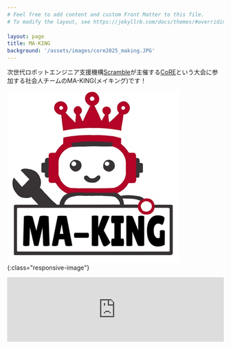 ```yaml
---
# Feel free to add content and custom Front Matter to this file.
# To modify the layout, see https://jekyllrb.com/docs/themes/#overriding-theme-defaults

layout: page
title: MA-KING
background: '/assets/images/core2025_making.JPG'
---
```


<link rel="stylesheet" href="{{ '/assets/css/style.css' | relative_url }}">

次世代ロボットエンジニア支援機構[Scramble](https://scramble-robot.org/)が主催する[CoRE](https://core.scramble-robot.org/)という大会に参加する社会人チームのMA-KING(メイキング)です！

![](img/ma_king_logo.jpg){:class="responsive-image"}

<iframe width="100%" src="https://www.youtube.com/embed/LzTPTKfnZS8?si=H-z6HXShC_W5EHrU" title="YouTube video player" frameborder="0" allow="accelerometer; autoplay; clipboard-write; encrypted-media; gyroscope; picture-in-picture; web-share" referrerpolicy="strict-origin-when-cross-origin" allowfullscreen></iframe>